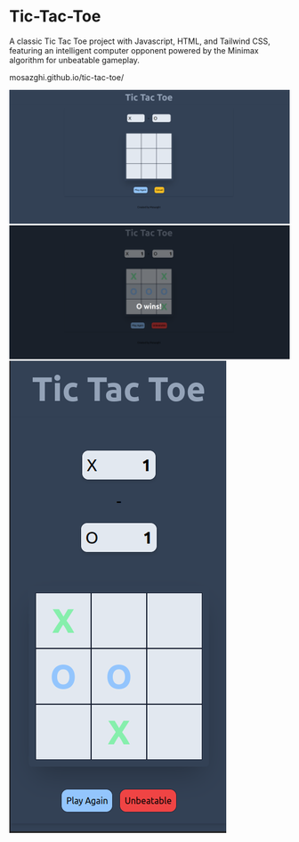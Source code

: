 # Tic-Tac-Toe

A classic Tic Tac Toe project with Javascript, HTML, and Tailwind CSS, featuring an intelligent computer opponent powered by the Minimax algorithm for unbeatable gameplay.

mosazghi.github.io/tic-tac-toe/

![Screenshot 1](screenshots/1.png)
![Screenshot 2](screenshots/2.png)
![Screenshot 3](screenshots/3.png)
